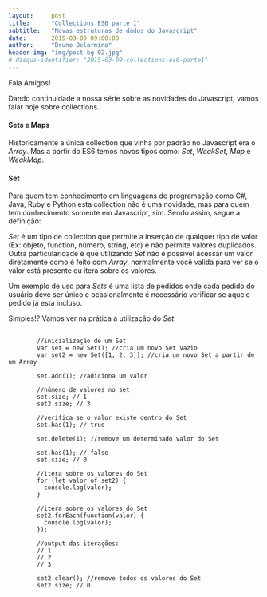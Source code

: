 ```yaml
---
layout:     post
title:      "Collections ES6 parte 1"
subtitle:   "Novas estruturas de dados do Javascript"
date:       2015-03-09 09:00:00
author:     "Bruno Belarmino"
header-img: "img/post-bg-02.jpg"
# disqus-identifier: "2015-03-09-collections-es6-parte1"
---
```


<p>Fala Amigos!</p>

<p>
	Dando continuidade a nossa série sobre as novidades do Javascript, vamos falar hoje sobre collections.
</p>

<h4>Sets e Maps</h4>

<p>
	Historicamente a única collection que vinha por padrão no Javascript era o <em>Array</em>. Mas a partir do ES6 temos novos tipos como: <em>Set</em>, <em>WeakSet</em>, <em>Map</em> e <em>WeakMap</em>.  
</p>

<h4>Set</h4>

<p>
	Para quem tem conhecimento em linguagens de programação como C#, Java, Ruby e Python esta collection não é uma novidade, mas para quem tem conhecimento somente em Javascript, sim. Sendo assim, segue a definição:
</p>

<p>
	<em>Set</em> é um tipo de collection que permite a inserção de qualquer tipo de valor (Ex: objeto, function, número, string, etc) e não permite valores duplicados. Outra particularidade é que utilizando <em>Set</em> não é possível acessar um valor diretamente como é feito com <em>Array</em>, normalmente você valida para ver se o valor está presente ou itera sobre os valores.
</p>

<p>
	Um exemplo de uso para <em>Sets</em> é uma lista de pedidos onde cada pedido do usuário deve ser único e ocasionalmente é necessário verificar se aquele pedido já esta incluso.
</p>

<p>Simples!? Vamos ver na prática a utilização do <em>Set</em>:</p>

<pre>
	<code>
		//inicialização de um Set
		var set = new Set(); //cria um novo Set vazio
		var set2 = new Set([1, 2, 3]); //cria um novo Set a partir de um Array

		set.add(1); //adiciona um valor

		//número de valores no set
		set.size; // 1
		set2.size; // 3

		//verifica se o valor existe dentro do Set
		set.has(1); // true

		set.delete(1); //remove um determinado valor do Set

		set.has(1); // false
		set.size; // 0

		//itera sobre os valores do Set
		for (let valor of set2) {
		  console.log(valor);
		}

		//itera sobre os valores do Set
		set2.forEach(function(valor) {
		  console.log(valor); 
		});

		//output das iterações: 
		// 1
		// 2
		// 3

		set2.clear(); //remove todos os valores do Set
		set2.size; // 0
	</code>
</pre>
